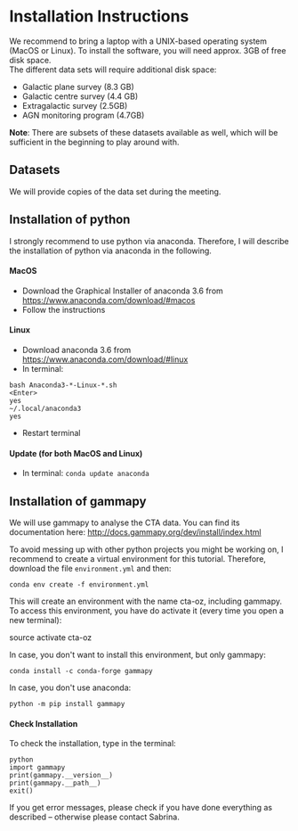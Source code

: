 # Installation Instructions

We recommend to bring a laptop with a UNIX-based operating system (MacOS or Linux).
To install the software, you will need approx. 3GB of free disk space.  
The different data sets will require additional disk space:  
* Galactic plane survey (8.3 GB)
* Galactic centre survey (4.4 GB)
* Extragalactic survey (2.5GB)
* AGN monitoring program (4.7GB)

__Note__: There are subsets of these datasets available as well, which will be sufficient in the beginning to play around with.

## Datasets
We will provide copies of the data set during the meeting.

## Installation of python
I strongly recommend to use python via anaconda. Therefore, I will describe the installation of python via anaconda in the following.

#### MacOS
-	Download the Graphical Installer of anaconda 3.6 from https://www.anaconda.com/download/#macos
-	Follow the instructions

#### Linux
-	Download anaconda 3.6 from https://www.anaconda.com/download/#linux
-	In terminal:

```
bash Anaconda3-*-Linux-*.sh
<Enter>
yes
~/.local/anaconda3
yes
```
-	Restart terminal

#### Update (for both MacOS and Linux)
-	In terminal:
`conda update anaconda`
 
## Installation of gammapy
We will use gammapy to analyse the CTA data. You can find its documentation here: http://docs.gammapy.org/dev/install/index.html

To avoid messing up with other python projects you might be working on, I recommend to create a virtual environment for this tutorial. Therefore, download the file `environment.yml` and then:

`conda env create -f environment.yml`

This will create an environment with the name cta-oz, including gammapy. To access this environment, you have do activate it (every time you open a new terminal):

source activate cta-oz

In case, you don't want to install this environment, but only gammapy:

`conda install -c conda-forge gammapy`

In case, you don't use anaconda:

`python -m pip install gammapy`

#### Check Installation

To check the installation, type in the terminal:

```
python
import gammapy
print(gammapy.__version__)
print(gammapy.__path__)
exit()
```

If you get error messages, please check if you have done everything as described – otherwise please contact Sabrina.
